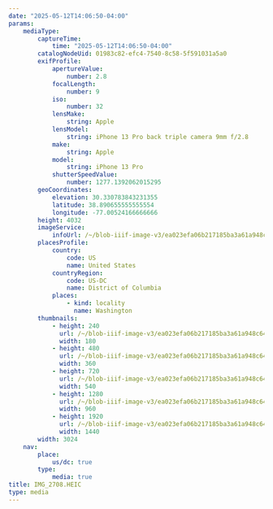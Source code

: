 ```yaml
---
date: "2025-05-12T14:06:50-04:00"
params:
    mediaType:
        captureTime:
            time: "2025-05-12T14:06:50-04:00"
        catalogNodeUid: 01983c82-efc4-7540-8c58-5f591031a5a0
        exifProfile:
            apertureValue:
                number: 2.8
            focalLength:
                number: 9
            iso:
                number: 32
            lensMake:
                string: Apple
            lensModel:
                string: iPhone 13 Pro back triple camera 9mm f/2.8
            make:
                string: Apple
            model:
                string: iPhone 13 Pro
            shutterSpeedValue:
                number: 1277.1392062015295
        geoCoordinates:
            elevation: 30.330783843231355
            latitude: 38.890655555555554
            longitude: -77.00524166666666
        height: 4032
        imageService:
            infoUrl: /~/blob-iiif-image-v3/ea023efa06b217185ba3a61a948c6439125b88c15a591a1616b4f19011f195bc/info.json
        placesProfile:
            country:
                code: US
                name: United States
            countryRegion:
                code: US-DC
                name: District of Columbia
            places:
                - kind: locality
                  name: Washington
        thumbnails:
            - height: 240
              url: /~/blob-iiif-image-v3/ea023efa06b217185ba3a61a948c6439125b88c15a591a1616b4f19011f195bc/full/180%2C240/0/default.jpg
              width: 180
            - height: 480
              url: /~/blob-iiif-image-v3/ea023efa06b217185ba3a61a948c6439125b88c15a591a1616b4f19011f195bc/full/360%2C480/0/default.jpg
              width: 360
            - height: 720
              url: /~/blob-iiif-image-v3/ea023efa06b217185ba3a61a948c6439125b88c15a591a1616b4f19011f195bc/full/540%2C720/0/default.jpg
              width: 540
            - height: 1280
              url: /~/blob-iiif-image-v3/ea023efa06b217185ba3a61a948c6439125b88c15a591a1616b4f19011f195bc/full/960%2C1280/0/default.jpg
              width: 960
            - height: 1920
              url: /~/blob-iiif-image-v3/ea023efa06b217185ba3a61a948c6439125b88c15a591a1616b4f19011f195bc/full/1440%2C1920/0/default.jpg
              width: 1440
        width: 3024
    nav:
        place:
            us/dc: true
        type:
            media: true
title: IMG_2708.HEIC
type: media
---
```

